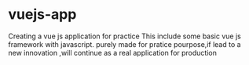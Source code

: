 # vuejs-app
Creating a vue js application for practice
This include some basic vue js framework with javascript. purely made for pratice pourpose,if lead to a new innovation ,will continue as a real application for production

